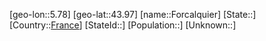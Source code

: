 ﻿---
location: [43.97,5.78]
type: City
tags:
- geo/City


SpocWebEntityId: 30211
isDeleted: false
confidential: public

---
[geo-lon::5.78]
[geo-lat::43.97]
[name::Forcalquier]
[State::]
[Country::[France](geo/Continent/Europe/France.md)]
[StateId::]
[Population::]
[Unknown::]

